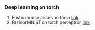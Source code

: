### Deep learning on torch

1. Boston house prices on torch [link](https://github.com/520911/deep_learning_torch/blob/main/dll_1.ipynb)
2. FashionMNIST on torch perceptron [link](https://github.com/520911/deep_learning_torch/blob/main/dll_2.ipynb)
